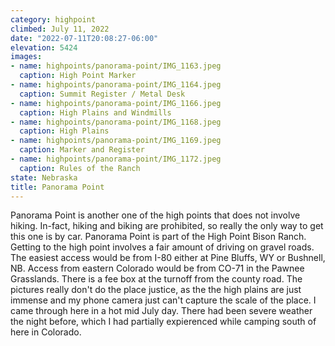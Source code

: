 ```yaml
---
category: highpoint
climbed: July 11, 2022
date: "2022-07-11T20:08:27-06:00"
elevation: 5424
images:
- name: highpoints/panorama-point/IMG_1163.jpeg
  caption: High Point Marker 
- name: highpoints/panorama-point/IMG_1164.jpeg
  caption: Summit Register / Metal Desk
- name: highpoints/panorama-point/IMG_1166.jpeg
  caption: High Plains and Windmills
- name: highpoints/panorama-point/IMG_1168.jpeg
  caption: High Plains
- name: highpoints/panorama-point/IMG_1169.jpeg
  caption: Marker and Register
- name: highpoints/panorama-point/IMG_1172.jpeg
  caption: Rules of the Ranch
state: Nebraska
title: Panorama Point
---
```

Panorama Point is another one of the high points that does not involve hiking.  In-fact, hiking and biking are prohibited, so really the only way to get this one is by car.  Panorama Point is part of the High Point Bison Ranch.  Getting to the high point involves a fair amount of driving on gravel roads.  The easiest access would be from I-80 either at Pine Bluffs, WY or Bushnell, NB.  Access from eastern Colorado would be from CO-71 in the Pawnee Grasslands.  There is a fee box at the turnoff from the county road.  The pictures really don't do the place justice, as the the high plains are just immense and my phone camera just can't capture the scale of the place.  I came through here in a hot mid July day.  There had been severe weather the night before, which I had partially expierenced while camping south of here in Colorado.
